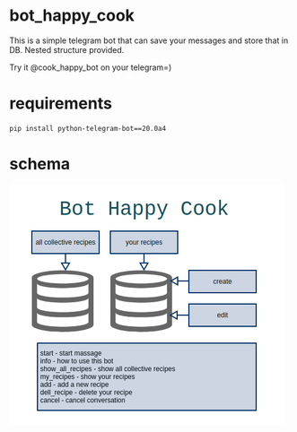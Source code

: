 # bot_happy_cook

This is a simple telegram bot that can save your messages and store that in DB. Nested structure provided.

Try it @cook_happy_bot on your telegram=)

# requirements 

```
pip install python-telegram-bot==20.0a4
```

# schema

![pic](./pic/picture.png)
